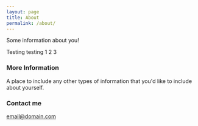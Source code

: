 ```yaml
---
layout: page
title: About
permalink: /about/
---
```


Some information about you!

Testing testing 1 2 3

### More Information

A place to include any other types of information that you'd like to include about yourself.

### Contact me

[email@domain.com](mailto:email@domain.com)